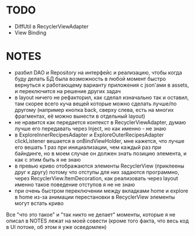 # TODO
- DiffUtil в RecyclerViewAdapter
- View Binding

# NOTES
- разбил DAO и Repository на интерфейс и реализацию, чтобы когда буду делать БД была возможность в любой момент быстро вернуться к работающему варианту приложения с json'ами в assets, и переключится на решение других задач
- в layout ничего не рефакторил, как сделал изначально так и оставил, там скорее всего куча вещей которые можно сделать лучше/по другому (например кнопка back, сверху слева, есть на многих фрагментах, её можно вынести в отдельный layout)
- не нравится как передается контекст в RecyclerViewAdapter, думаю лучше его передавать через Inject, но как именно - не знаю
- в ExploreInnerRecipesAdapter и ExploreOuterRecipesAdapter clickListener вешается в onBindViewHolder, мне кажется, что лучше его вешать 1 раз при инициализации, чем каждый раз при байндинге, но в моем случае он должен знать позицию элемента, и как с этим быть я не знаю
- в превью криво отображаются элементы RecyclerView (приклеены друг к другу) потому что отступы для них задаются программно, через RecyclerView.ItemDecoration, как реализовать через layout именно такое поведение отступов я не не знаю
- при очень быстром переключении между вкладками home и explore в home из-за анимации перестановки в RecyclerView элементы могут встать криво

Все "что это такое" и "так никто не делает" моменты, которые я не описал в NOTES лежат на моей совести (кроме того факта, что весь код в UI потоке, об этом я уже осведомлен)

